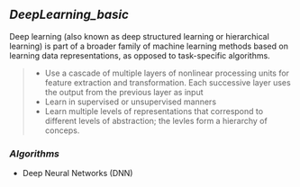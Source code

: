  ## _DeepLearning_basic_ 

Deep learning (also known as deep structured learning or hierarchical learning) is part of a broader family of machine learning methods based on learning data representations, as opposed to task-specific algorithms.

> - Use a cascade of multiple layers of nonlinear processing units for feature extraction and transformation. Each successive layer uses the output from the previous layer as input
> - Learn in supervised or unsupervised manners
> - Learn multiple levels of representations that correspond to different levels of abstraction; the levles form a hierarchy of conceps.

### _Algorithms_

 - Deep Neural Networks (DNN)

